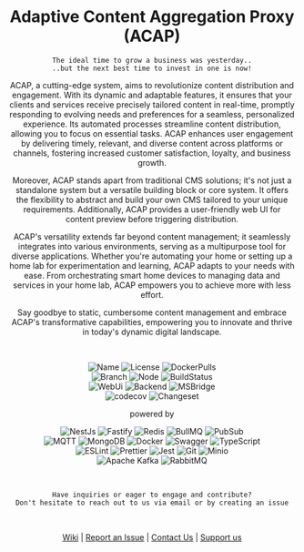 <h1 align="center">
Adaptive Content Aggregation Proxy (ACAP)
</h1>

<div align="center">

`The ideal time to grow a business was yesterday..`  
    `..but the next best time to invest in one is now!`

ACAP, a cutting-edge system, aims to revolutionize content distribution and engagement.
With its dynamic and adaptable features, it ensures that your clients and services receive
precisely tailored content in real-time, promptly responding to evolving needs and
preferences for a seamless, personalized experience. Its automated processes streamline
content distribution, allowing you to focus on essential tasks. ACAP enhances user
engagement by delivering timely, relevant, and diverse content across platforms or
channels, fostering increased customer satisfaction, loyalty, and business growth.

Moreover, ACAP stands apart from traditional CMS solutions; it's not just a standalone
system but a versatile building block or core system. It offers the flexibility to
abstract and build your own CMS tailored to your unique requirements. Additionally,
ACAP provides a user-friendly web UI for content preview before triggering distribution.

ACAP's versatility extends far beyond content management; it seamlessly integrates into
various environments, serving as a multipurpose tool for diverse applications. Whether
you're automating your home or setting up a home lab for experimentation and learning,
ACAP adapts to your needs with ease. From orchestrating smart home devices to managing
data and services in your home lab, ACAP empowers you to achieve more with less effort.

Say goodbye to static, cumbersome content management and embrace ACAP's transformative
capabilities, empowering you to innovate and thrive in today's dynamic digital landscape.

</div>
<br />
<div align="center">

![Name](https://img.shields.io/badge/open_source-ACAP-gold)
![License](https://img.shields.io/github/license/ehildt/acap?style=flat&color=brown)
![DockerPulls](https://img.shields.io/docker/pulls/ehildt/acap?color=darkgreen&label=docker%20pulls&logo=docker)  
![Branch](https://img.shields.io/badge/branch-main-blue?style=flat&logo=git&logoColor=white)
![Node](https://img.shields.io/badge/node-LTS-purple?style=flat&logo=node.js&logoColor=white)
![BuildStatus](https://img.shields.io/badge/build-passing-darkgreen?style=flat&logo=github&logoColor=white)  
![WebUi](https://img.shields.io/github/package-json/v/ehildt/acap?filename=apps/frontend/package.json&style=flat&color=lightgreen&label=WebUI
)
![Backend](https://img.shields.io/github/package-json/v/ehildt/acap?filename=apps/backend/package.json&style=flat&color=lightgreen&label=Backend
)
![MSBridge](https://img.shields.io/github/package-json/v/ehildt/acap?filename=apps/ms-bridge/package.json&style=flat&color=lightgreen&label=MSBridge
)  
![codecov](https://codecov.io/gh/ehildt/acap/graph/badge.svg?token=MCL18OCNV7)
![Changeset](https://img.shields.io/badge/Changeset-SemVer-green)
</div>

  <div align="center">

powered by

![NestJs](https://img.shields.io/badge/nestjs-E0234E?style=for-the-badge&logo=nestjs&logoColor=white)
![Fastify](https://img.shields.io/badge/fastify-202020?style=for-the-badge&logo=fastify&logoColor=white)
![Redis](https://img.shields.io/badge/redis-%23DD0031.svg?&style=for-the-badge&logo=redis&logoColor=white)
![BullMQ](https://img.shields.io/badge/bullmq-%233C5280?style=for-the-badge&logo=redis&logoColor=white)
![PubSub](https://img.shields.io/badge/pubsub-aC5cce?style=for-the-badge&logo=redis&logoColor=white)  
![MQTT](https://img.shields.io/badge/MQTT-660066?style=for-the-badge&logo=mqtt&logoColor=white)
![MongoDB](https://img.shields.io/badge/MongoDB-47A248?style=for-the-badge&logo=mongodb&logoColor=white)
![Docker](https://img.shields.io/badge/Docker-2496ED?style=for-the-badge&logo=docker&logoColor=white)
![Swagger](https://img.shields.io/badge/Swagger-85EA2D?style=for-the-badge&logo=Swagger&logoColor=black)
![TypeScript](https://img.shields.io/badge/TypeScript-007ACC?style=for-the-badge&logo=typescript&logoColor=white)  
![ESLint](https://img.shields.io/badge/ESLint-4B32C3?style=for-the-badge&logo=eslint&logoColor=white)
![Prettier](https://img.shields.io/badge/Prettier-F7B93E?style=for-the-badge&logo=prettier&logoColor=white)
![Jest](https://img.shields.io/badge/Jest-C21325?style=for-the-badge&logo=jest&logoColor=white)
![Git](https://img.shields.io/badge/Git-F05032?style=for-the-badge&logo=git&logoColor=white)
![Minio](https://img.shields.io/badge/-MinIO-C72E49?style=for-the-badge&logo=minio&logoColor=white)  
![Apache Kafka](https://img.shields.io/badge/Apache%20Kafka-blue?style=for-the-badge)
![RabbitMQ](https://img.shields.io/badge/RabbitMQ-orange?style=for-the-badge)

  </div>
</div>
<br />

<div align="center">

`Have inquiries or eager to engage and contribute?`  
`Don't hesitate to reach out to us via email or by creating an issue`

<br />

<p align="center">
  <a href="https://github.com/ehildt/acap/wiki/ACAP">Wiki</a> |
  <a href="https://github.com/ehildt/acap/issues">Report an Issue</a> |
  <a href="mailto:eugen.hildt@gmail.com">Contact Us</a> |
   <a href="https://www.paypal.com/paypalme/@eugenhildt">Support us</a>
</p>

</div>
